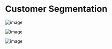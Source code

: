 # Customer Segmentation

![image](https://user-images.githubusercontent.com/78214709/122200899-ab22dd00-cec5-11eb-86b1-22a8e3c408f6.png)


![image](https://user-images.githubusercontent.com/78214709/122200953-b8d86280-cec5-11eb-83c5-91a1f9b4f92c.png)


![image](https://user-images.githubusercontent.com/78214709/122201385-2dab9c80-cec6-11eb-8789-0f45ea198225.png)
